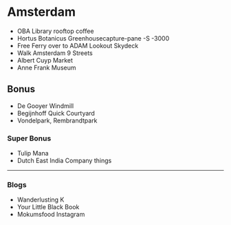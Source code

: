 # Amsterdam
- OBA Library rooftop coffee
- Hortus Botanicus Greenhousecapture-pane -S -3000
- Free Ferry over to ADAM Lookout Skydeck
- Walk Amsterdam 9 Streets
- Albert Cuyp Market
- Anne Frank Museum

## Bonus
- De Gooyer Windmill
- Begijnhoff Quick Courtyard
- Vondelpark, Rembrandtpark

### Super Bonus
- Tulip Mana
- Dutch East India Company things

---
### Blogs
- Wanderlusting K
- Your Little Black Book
- Mokumsfood Instagram
